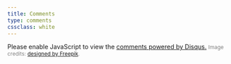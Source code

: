 ```yaml
---
title: Comments
type: comments
cssclass: white
---
```


<script>
	var disqus_config = function () {
	this.page.url = "http://questionsforinterviewer.com/questions-to-ask-interviewer";  // Replace PAGE_URL with your page's canonical URL variable
	this.page.identifier = "questions-to-ask-home"; // Replace PAGE_IDENTIFIER with your page's unique identifier variable
	};

	(function() { // DON'T EDIT BELOW THIS LINE
	var d = document, s = d.createElement('script');
	s.src = 'https://questionsforinterviewer.disqus.com/embed.js';
	s.setAttribute('data-timestamp', +new Date());
	(d.head || d.body).appendChild(s);
	})();
</script>
<noscript>Please enable JavaScript to view the <a href="https://disqus.com/?ref_noscript">comments powered by Disqus.</a></noscript>
<span style="font-size: 12px; color: grey;">Image credits: <a href="http://www.freepik.com" target="_blank">designed by Freepik</a>.</span>